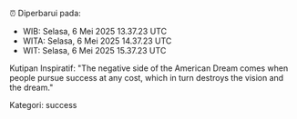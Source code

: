⏰ Diperbarui pada:
- WIB: Selasa, 6 Mei 2025 13.37.23 UTC
- WITA: Selasa, 6 Mei 2025 14.37.23 UTC
- WIT: Selasa, 6 Mei 2025 15.37.23 UTC

Kutipan Inspiratif:
"The negative side of the American Dream comes when people pursue success at any cost, which in turn destroys the vision and the dream."


Kategori: success

